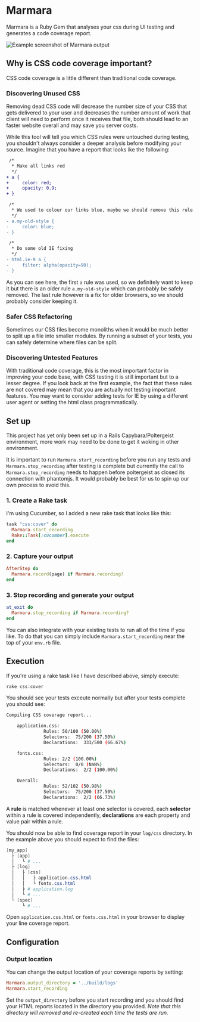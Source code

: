 # Marmara
Marmara is a Ruby Gem that analyses your css during UI testing and generates a code coverage report.

![Example screenshot of Marmara output](https://i.imgur.com/N7J6wjD.png)

## Why is CSS code coverage important?
CSS code coverage is a little different than traditional code coverage.

### Discovering Unused CSS
Removing dead CSS code will decrease the number size of your CSS that gets delivered to your user and decreases the number amount of work that client will need to perform once it receives that file, both should lead to an faster website overall and may save you server costs.

While this tool will tell you which CSS rules were untouched during testing, you shouldn't always consider a deeper analysis before modifying your source. Imagine that you have a report that looks ike the following:

```diff
 /*
  * Make all links red
  */
+ a {
+     color: red;
+     opacity: 0.9;
+ }

 /*
  * We used to colour our links blue, maybe we should remove this rule...
  */
- a.my-old-style {
-     color: blue;
- }

 /*
  * Do some old IE fixing
  */
- html.ie-9 a {
-     filter: alpha(opacity=90);
- }
```

As you can see here, the first `a` rule was used, so we definitely want to keep it but there is an older rule `a.my-old-style` which can probably be safely removed. The last rule however is a fix for older browsers, so we should probably consider keeping it.

### Safer CSS Refactoring
Sometimes our CSS files become monoliths when it would be much better to split up a file into smaller modules. By running a subset of your tests, you can safely determine where files can be split.

### Discovering Untested Features
With traditional code coverage, this is the most important factor in improving your code base, with CSS testing it is still important but to a lesser degree. If you look back at the first example, the fact that these rules are not covered may mean that you are actually not testing important features. You may want to consider adding tests for IE by using a different user agent or setting the html class programmatically.

## Set up
This project has yet only been set up in a Rails Capybara/Poltergeist environment, more work may need to be done to get it woking in other environment.

It is important to run `Marmara.start_recording` before you run any tests and `Marmara.stop_recording` after testing is complete but currently the call to `Marmara.stop_recording` needs to happen before poltergeist as closed its connection with phantomjs. It would probably be best for us to spin up our own process to avoid this.

### 1. Create a Rake task

I'm using Cucumber, so I added a new rake task that looks like this:

```ruby
task "css:cover" do
  Marmara.start_recording
  Rake::Task[:cucumber].execute
end
```

### 2. Capture your output

```ruby
AfterStep do
  Marmara.record(page) if Marmara.recording?
end
```

### 3. Stop recording and generate your output

```ruby
at_exit do
  Marmara.stop_recording if Marmara.recording?
end
```

You can also integrate with your existing tests to run all of the time if you like. To do that you can simply include `Marmara.start_recording` near the top of your `env.rb` file.

## Execution

If you're using a rake task like I have described above, simply execute:

```bash
rake css:cover
```

You should see your tests exceute normally but after your tests complete you should see:

```bash
Compiling CSS coverage report...

    application.css:
              Rules: 50/100 (50.00%)
              Selectors:  75/200 (37.50%)
              Declarations:  333/500 (66.67%)

    fonts.css:
              Rules: 2/2 (100.00%)
              Selectors:  0/0 (NaN%)
              Declarations:  2/2 (100.00%)

    Overall:
              Rules: 52/102 (50.98%)
              Selectors:  75/200 (37.50%)
              Declarations:  2/2 (66.73%)
```

A **rule** is matched whenever at least one selector is covered, each **selector** within a rule is covered independently, **declarations** are each property and value pair within a rule.

You should now be able to find coverage report in your `log/css` directory. In the example above you should expect to find the files:

```PowerShell
[my_app]
  ├ [app]
  │   └ # ...
  ├ [log]
  │   ├ [css]
  │   │   ├ application.css.html
  │   │   └ fonts.css.html
  │   ├ # application.log
  │   └ # ...
  └ [spec]
      └ # ...
```

Open `application.css.html` or `fonts.css.html` in your browser to display your line coverage report.

## Configuration

### Output location
You can change the output location of your coverage reports by setting:

```Ruby
Marmara.output_directory = '../build/logs'
Marmara.start_recording
```

Set the `output_directory` before you start recording and you should find your HTML reports located in the directory you provided. *Note that this directory will removed and re-created each time the tests are run.*

